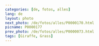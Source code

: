 ```yaml
---
categories: [de, fotos, alles]
lang: de
layout: photo
next_photo: /de/fotos/alles/P0000170.html
picname: P0000177
prev_photo: /de/fotos/alles/P0000073.html
tags: [Giraffe, Grass]
---
```

